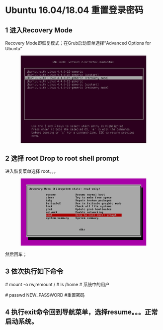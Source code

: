 # Ubuntu 16.04/18.04 重置登录密码

## 1 进入Recovery Mode

Recovery Mode即恢复模式；在Grub启动菜单选择“Advanced Options for Ubuntu”

<div align="center">
<img src="./resource/figure/grub.png" height=50% width=80% >
</div>

## 2 选择 root Drop to root shell prompt

进入恢复菜单选择 root。。。

<div align="center">
<img src="./resource/figure/recover.png" height=50% width=80% >
</div>

然后回车；

## 3 依次执行如下命令

\# mount -o rw,remount /
\# ls /home      # 系统中的用户

\# passwd NEW_PASSWORD #重置密码


## 4 执行exit命令回到导航菜单，选择resume。。。正常启动系统。
